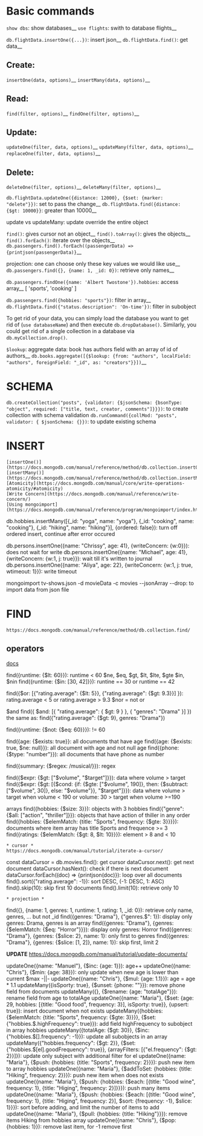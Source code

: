 # Basic commands

`show dbs`: show databases__
`use flights`: swith to database flights__

`db.flightData.insertOne({...})`: insert json__
`db.flightData.find()`: get data__

## Create:
`insertOne(data, options)`__
`insertMany(data, options)`__

## Read:
`find(filter, options)`__
`findOne(filter, options)`__

## Update:
`updateOne(filter, data, options)`__
`updateMany(filter, data, options)`__
`replaceOne(filter, data, options)`__

## Delete:
`deleteOne(filter, options)`__
`deleteMany(filter, options)`__


`db.flightData.updateOne({distance: 12000}, {$set: {marker: "delete"}})`: set to pass the change__
`db.flightData.find({distance: {$gt: 10000}}`: greater than 10000__

update vs updateMany: update override the entire object

`find()`: gives cursor not an object__
`find().toArray()`: gives the objects__
`find().forEach()`: iterate over the objects__
`db.passengers.find().forEach((passengerData) => {printjson(passengerData)}`__

projection: one can choose only these key values we would like use__
`db.passengers.find({}, {name: 1, _id: 0})`: retrieve only names__

`db.passengers.findOne({name: 'Albert Twostone'}).hobbies`: access array__
[ 'sports', 'cooking' ]

`db.passengers.find({hobbies: "sports"})`: filter in array__
`db.flightData.find({"status.description": 'On-time'})`: filter in subobject


To get rid of your data, you can simply load the database you want to get rid of (`use databaseName`) and then execute `db.dropDatabase()`.
Similarly, you could get rid of a single collection in a database via `db.myCollection.drop()`.


`$lookup`: aggregate data: book has authors field with an array of id of authors__
`db.books.aggregate([{$lookup: {from: "authors", localField: "authors", foreignField: "_id", as: "creators"}}])`__

# SCHEMA
`db.createCollection("posts", {validator: {$jsonSchema: {bsonType: "object", required: ["title, text, creator, comments"]}}})`: to create collection with schema validation
`db.runCommand({collMod: "posts",   validator: { $jsonSchema: {}})`: to update existing schema


# INSERT
    [insertOne()](https://docs.mongodb.com/manual/reference/method/db.collection.insertOne/)
    [insertMany()](https://docs.mongodb.com/manual/reference/method/db.collection.insertMany/)
    [Atomicity](https://docs.mongodb.com/manual/core/write-operations-atomicity/#atomicity)
    [Write Concern](https://docs.mongodb.com/manual/reference/write-concern/)
    [Using mongoimport](https://docs.mongodb.com/manual/reference/program/mongoimport/index.html)


db.hobbies.insertMany([{_id: "yoga", name: "yoga"}, {_id: "cooking", name: "cooking"}, {_id: "hiking", name: "hiking"}], {ordered: false}): turn off ordered insert, continue after error occured

db.persons.insertOne({name: "Chrissy", age: 41}, {writeConcern: {w:0}}): does not wait for  write 
db.persons.insertOne({name: "Michael", age: 41}, {writeConcern: {w:1, j: true}}): wait till it's written to journal
db.persons.insertOne({name: "Aliya", age: 22}, {writeConcern: {w:1, j: true, wtimeout: 1}}): write timeout

mongoimport tv-shows.json -d movieData -c movies --jsonArray --drop: to import data from json file


# FIND
    https://docs.mongodb.com/manual/reference/method/db.collection.find/

## operators
[docs](https://docs.mongodb.com/manual/reference/operator/query/)

find({runtime: {$lt: 60}}): runtime < 60
$ne, $eq, $gt, $lt, $lte, $gte
$in, $nin
find({runtime: {$in: [30, 42]}}): runtine == 30 or runtime == 42

find({$or: [{"rating.average": {$lt: 5}}, {"rating.average": {$gt: 9.3}}] }): rating.average < 5 or rating.average > 9.3
$nor = not or

$and
find({ $and: [{ "rating.average": { $gt: 9 } }, { "genres": "Drama" }] })
the same as:
find({"rating.average": {$gt: 9}, genres: "Drama"})

find({runtime: {$not: {$eq: 60}}}): != 60


find({age: {$exists: true}}: all documents that have age
find({age: {$exists: true, $ne: null}}): all document with age and not null age
find({phone: {$type: "number"}}): all documents that have phone as number


find({summary: {$regex: /musical/}}): regex

find({$expr: {$gt: ["$volume", "$target"]}}): data where volume > target
find({$expr: {$gt: [{$cond: {if: {$gte: ["$volume", 190]}, then: {$subtract: ["$volume", 30]}, else: "$volume"}}, "$target"]}}): data where volume > target when volume < 190 or volume: 30 > target when volume >=190
        
arrays
find({hobbies: {$size: 3}}): objects with 3 hobbies
find({"genre": {$all: ["action", "thriller"]}}): objects that have action of thiller in any order
find({hobbies: {$elemMatch: {title: "Sports", frequency: {$gte: 3}}}}): documents where item array has title Sports and frequence >= 3
find({ratings: {$elemMatch: {$gt: 8, $lt: 10}}}): element > 8 and < 10

    * cursor *
    https://docs.mongodb.com/manual/tutorial/iterate-a-cursor/
const dataCursor = db.movies.find(): get cursor
dataCursor.next(): get next document
dataCursor.hasNext(): check if there is next document
dataCursor.forEach((doc) => {printjson(doc)}): loop over all documents
find().sort({"rating.average": -1}): sort DESC, (-1: DESC, 1: ASC)
find().skip(10): skip first 10 documents
find().limit(10): retrieve only 10

    * projection *
find({}, {name: 1, genres: 1, runtime: 1, rating: 1, _id: 0}): retrieve only name, genres, ... but not _id
find({genres: "Drama"}, {"genres.$": 1}): display only genres: Drama, genres is an array
find({genres: "Drama"}, {genres: {$elemMatch: {$eq: "Horror"}}}): display only genres: Horror
find({genres: "Drama"}, {genres: {$slice: 2}, name: 1}: only first to genres
find({genres: "Drama"}, {genres: {$slice: [1, 2]}, name: 1}): skip first, limit 2


**UPDATE**
    https://docs.mongodb.com/manual/tutorial/update-documents/
    
updateOne({name: "Manuel"}, {$inc: {age: 1}}): age++
updateOne({name: "Chris"}, {$min: {age: 38}}): only update when new age is lower than current
$max -||-
updateOne({name: "Chris"}, {$mul: {age: 1.1}}): age = age * 1.1
updateMany({isSporty: true}, {$unset: {phone: ""}}): remove phone field from documents
updateMany({}, {$rename: {age: "totalAge"}}): rename field from age to totalAge
updateOne({name: "Maria"}, {$set: {age: 29, hobbies: [{title: "Good food", frequency: 3}], isSporty: true}}, {upsert: true}): insert document when not exists
updateMany({hobbies: {$elemMatch: {title: "Sports", frequency: {$gte: 3}}}}, {$set: {"hobbies.$.highFrequency": true}}): add field highFrequency to subobject in array hobbies
updateMany({totalAge: {$gt: 30}}, {$inc: {"hobbies.$[].frequency": -1}}): update all subobjects in an array
updateMany({"hobbies.frequency": {$gt: 2}}, {$set: {"hobbies.$[el].goodFrequency": true}}, {arrayFilters: [{"el.frequency": {$gt: 2}}]}): update only subject with additional filter for el
updateOne({name: "Maria"}, {$push: {hobbies: {title: "Sports", frequency: 2}}}): push new item to array hobbies
updateOne({name: "Maria"}, {$addToSet: {hobbies: {title: "Hiking", frequency: 2}}}): push new item when does not exists
updateOne({name: "Maria"}, {$push: {hobbies: {$each: [{title: "Good wine", frequency: 1}, {title: "Higing", frequency: 2}]}}}): push many items
updateOne({name: "Maria"}, {$push: {hobbies: {$each: [{title: "Good wine", frequency: 1}, {title: "Higing", frequency: 2}], $sort: {frequency: -1}, $slice: 1}}}): sort before adding, and limit the number of items to add
updateOne({name: "Maria"}, {$pull: {hobbies: {title: "Hiking"}}}): remove items Hiking from hobbies array
updateOne({name: "Chris"}, {$pop: {hobbies: 1}}): remove last item, for -1 remove first


